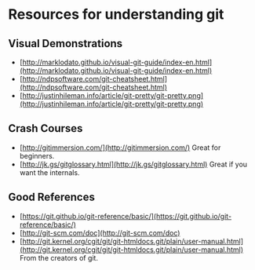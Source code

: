 # Resources for understanding git #

## Visual Demonstrations

- [http://marklodato.github.io/visual-git-guide/index-en.html](http://marklodato.github.io/visual-git-guide/index-en.html)
- [http://ndpsoftware.com/git-cheatsheet.html](http://ndpsoftware.com/git-cheatsheet.html)
- [http://justinhileman.info/article/git-pretty/git-pretty.png](http://justinhileman.info/article/git-pretty/git-pretty.png)

## Crash Courses

- [http://gitimmersion.com/](http://gitimmersion.com/) Great for beginners.
- [http://jk.gs/gitglossary.html](http://jk.gs/gitglossary.html) Great if you want the internals.

## Good References

- [https://git.github.io/git-reference/basic/](https://git.github.io/git-reference/basic/)
- [http://git-scm.com/doc](http://git-scm.com/doc)
- [http://git.kernel.org/cgit/git/git-htmldocs.git/plain/user-manual.html](http://git.kernel.org/cgit/git/git-htmldocs.git/plain/user-manual.html) From the creators of git.
